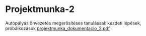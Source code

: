 # Projektmunka-2
Autópályás önvezetés megerősítéses tanulással: kezdeti lépések, próbálkozások
[projektmunka_dokumentacio_2.pdf](https://github.com/AlexanderLittlee/Projektmunka-2/files/11628808/projektmunka_dokumentacio_2.pdf)
